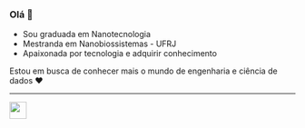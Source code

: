 ### Olá 👋



- Sou graduada em Nanotecnologia 
- Mestranda em Nanobiossistemas - UFRJ 
- Apaixonada por tecnologia e adquirir conhecimento 

Estou em busca de conhecer mais o mundo de engenharia e ciência de dados ❤


__________________________________________________________________________________________________________________________________________________
 <a href="https://www.linkedin.com/in/alinetsbarreto/"><img src="https://img.shields.io/badge/LinkedIn-0077B5?style=for-the-badge&logo=linkedin&logoColor=white" height="30 px"></a>



<!--
Here are some ideas to get you started:
**alinetsbarreto/alinetsbarreto** is a ✨ _special_ ✨ repository because its `README.md` (this file) appears on your GitHub profile.
- 🔭 I’m currently working on ...
- 🌱 I’m currently learning ...
- 👯 I’m looking to collaborate on ...
- 🤔 I’m looking for help with ...
- 💬 Ask me about ...
- 📫 How to reach me: ...
- 😄 Pronouns: ...
- ⚡ Fun fact: ...
-->
